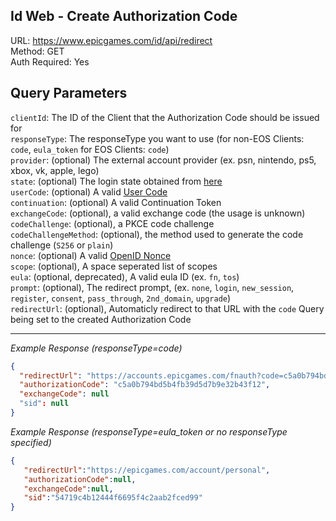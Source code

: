 ## Id Web - Create Authorization Code

URL: https://www.epicgames.com/id/api/redirect \
Method: GET \
Auth Required: Yes

## Query Parameters

`clientId`: The ID of the Client that the Authorization Code should be issued for <br/>
`responseType`: The responseType you want to use (for non-EOS Clients: `code`, `eula_token` for EOS Clients: `code`) <br/>
`provider`: (optional) The external account provider (ex. psn, nintendo, ps5, xbox, vk, apple, lego) <br/>
`state`: (optional) The login state obtained from [here](../CreateOAuthState.md) <br/>
`userCode`: (optional) A valid [User Code](../../../AccountService/Authentication/DeviceCode/Create.md) <br/>
`continuation`: (optional) A valid Continuation Token <br/>
`exchangeCode`: (optional), a valid exchange code (the usage is unknown) <br/>
`codeChallenge`: (optional), a PKCE code challenge <br/>
`codeChallengeMethod`: (optional), the method used to generate the code challenge (`S256` or `plain`) <br/>
`nonce`: (optional) A valid [OpenID Nonce](https://curity.io/resources/learn/nonce-authenticator-pattern/#:~:text=The%20nonce%20authenticator%20pattern%20enables,session%20in%20the%20target%20application.&usg=AOvVaw2AvRUGFE9xV6e0C4-ifp_P&opi=89978449) <br/>
`scope`: (optional), A space seperated list of scopes <br/>
`eula`: (optional, deprecated), A valid eula ID (ex. `fn`, `tos`) <br/>
`prompt`: (optional), The redirect prompt, (ex. `none`, `login`, `new_session`, `register`, `consent`, `pass_through`, `2nd_domain`, `upgrade`)  <br/>
`redirectUrl`: (optional), Automaticly redirect to that URL with the `code` Query being set to the created Authorization Code

---

_Example Response (responseType=code)_

```json
{
  "redirectUrl": "https://accounts.epicgames.com/fnauth?code=c5a0b794bd5b4fb39d5d7b9e32b43f12",
  "authorizationCode": "c5a0b794bd5b4fb39d5d7b9e32b43f12",
  "exchangeCode": null
  "sid": null
}
```
_Example Response (responseType=eula_token or no responseType specified)_

```json
{
   "redirectUrl":"https://epicgames.com/account/personal",
   "authorizationCode":null,
   "exchangeCode":null,
   "sid":"54719c4b12444f6695f4c2aab2fced99"
}
```
